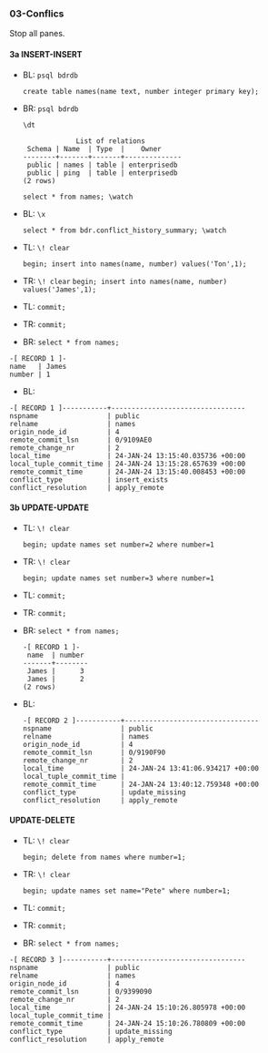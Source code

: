 ### 03-Conflics

Stop all panes.

#### 3a INSERT-INSERT
- BL:
  `psql bdrdb`

  `create table names(name text, number integer primary key);`

- BR:
  `psql bdrdb`

  `\dt`

  ```
               List of relations
   Schema | Name  | Type  |    Owner
  --------+-------+-------+--------------
   public | names | table | enterprisedb
   public | ping  | table | enterprisedb
  (2 rows)
  ```

  `select * from names; \watch`

- BL: 
  `\x`

  `select * from bdr.conflict_history_summary; \watch`

- TL:
  `\! clear`

  `begin; insert into names(name, number) values('Ton',1);`

- TR: 
  `\! clear`
  `begin; insert into names(name, number) values('James',1);`

- TL: `commit;`
- TR: `commit;`
- BR: `select * from names;`

``` 
-[ RECORD 1 ]-
name   | James
number | 1
```

- BL:
```
-[ RECORD 1 ]-----------+---------------------------------
nspname                 | public
relname                 | names
origin_node_id          | 4
remote_commit_lsn       | 0/9109AE0
remote_change_nr        | 2
local_time              | 24-JAN-24 13:15:40.035736 +00:00
local_tuple_commit_time | 24-JAN-24 13:15:28.657639 +00:00
remote_commit_time      | 24-JAN-24 13:15:40.008453 +00:00
conflict_type           | insert_exists
conflict_resolution     | apply_remote
```

#### 3b UPDATE-UPDATE

- TL:
  `\! clear`

  `begin; update names set number=2 where number=1`

- TR:
  `\! clear`

  `begin; update names set number=3 where number=1`

- TL: `commit;`
- TR: `commit;`
- BR: `select * from names;`

  ```
  -[ RECORD 1 ]-
   name  | number
  -------+--------
   James |      3
   James |      2
  (2 rows)

  ```

- BL: 
  ``` 
  -[ RECORD 2 ]-----------+---------------------------------
  nspname                 | public
  relname                 | names
  origin_node_id          | 4
  remote_commit_lsn       | 0/9190F90
  remote_change_nr        | 2
  local_time              | 24-JAN-24 13:41:06.934217 +00:00
  local_tuple_commit_time |
  remote_commit_time      | 24-JAN-24 13:40:12.759348 +00:00
  conflict_type           | update_missing
  conflict_resolution     | apply_remote
  ```

#### UPDATE-DELETE

- TL:
  `\! clear`

  `begin; delete from names where number=1;`

- TR:
  `\! clear`

  `begin; update names set name="Pete" where number=1;`

- TL: `commit;`
- TR: `commit;`
- BR: `select * from names;`

```
-[ RECORD 3 ]-----------+---------------------------------
nspname                 | public
relname                 | names
origin_node_id          | 4
remote_commit_lsn       | 0/9399090
remote_change_nr        | 2
local_time              | 24-JAN-24 15:10:26.805978 +00:00
local_tuple_commit_time |
remote_commit_time      | 24-JAN-24 15:10:26.780809 +00:00
conflict_type           | update_missing
conflict_resolution     | apply_remote
```
